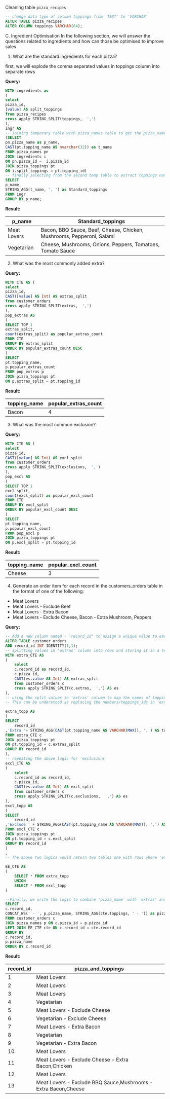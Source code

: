 Cleaning table `pizza_recipes`

```sql
-- change data type of column toppings from 'TEXT' to 'VARCHAR'
ALTER TABLE pizza_recipes
ALTER COLUMN toppings VARCHAR(64);
```
C. Ingredient Optimisation
In the following section, we will answer the questions related to ingredients and how can those be optimised to improve sales

1. What are the standard ingredients for each pizza?<br>

first, we will explode the comma separated values in toppings column into separate rows

**Query:**

```sql
WITH ingredients as
(
select 
pizza_id, 
[value] AS split_toppings 
from pizza_recipes 
cross apply STRING_SPLIT(toppings,  ',')
),
ingr AS 
-- Joining temporary table with pizza_names table to get the pizza_names and then with pizza_toppings table to get the names of the toppings and creating another temporary table
(SELECT
pn.pizza_name as p_name,
CAST(pt.topping_name AS nvarchar(32)) as t_name
FROM pizza_names pn
JOIN ingredients i
ON pn.pizza_id =  i.pizza_id
JOIN pizza_toppings pt
ON i.split_toppings = pt.topping_id)
-- finally selecting from the second temp table to extract toppings names and aggregate the ingredients into comma separated string 
SELECT 
p_name,
STRING_AGG(t_name, ', ') as Standard_toppings
FROM ingr
GROUP BY p_name;
```
**Result:**

|p_name|Standard_toppings|
|---|---|
|Meat Lovers|Bacon, BBQ Sauce, Beef, Cheese, Chicken, Mushrooms, Pepperoni, Salami|
|Vegetarian|Cheese, Mushrooms, Onions, Peppers, Tomatoes, Tomato Sauce|

2. What was the most commonly added extra?

**Query:** 

```sql
WITH CTE AS (
select 
pizza_id,
CAST([value] AS Int) AS extras_split 
from customer_orders
cross apply STRING_SPLIT(extras,  ',')
),
pop_extras AS
(
SELECT TOP 1 
extras_split, 
count(extras_split) as popular_extras_count
FROM CTE 
GROUP BY extras_split
ORDER BY popular_extras_count DESC
) 
SELECT 
pt.topping_name,
p.popular_extras_count
FROM pop_extras p 
JOIN pizza_toppings pt 
ON p.extras_split = pt.topping_id
```
**Result:**

|topping_name|popular_extras_count|
|---|---|
|Bacon|4|

3. What was the most common exclusion?

**Query:**

```sql
WITH CTE AS (
select 
pizza_id,
CAST([value] AS Int) AS excl_split 
from customer_orders
cross apply STRING_SPLIT(exclusions,  ',')
),
pop_excl AS
(
SELECT TOP 1 
excl_split, 
count(excl_split) as popular_excl_count
FROM CTE 
GROUP BY excl_split
ORDER BY popular_excl_count DESC
) 
SELECT 
pt.topping_name,
p.popular_excl_count
FROM pop_excl p 
JOIN pizza_toppings pt 
ON p.excl_split = pt.topping_id
```
**Result:**

|topping_name|popular_excl_count|
|---|---|
|Cheese|3|


4. Generate an order item for each record in the customers_orders table in the format of one of the following:
- Meat Lovers
- Meat Lovers - Exclude Beef
- Meat Lovers - Extra Bacon
- Meat Lovers - Exclude Cheese, Bacon - Extra Mushroom, Peppers

**Query:**

```sql
-- Add a new column named - 'record_id' to assign a unique value to each row, this works as a primary key
ALTER TABLE customer_orders
ADD record_id INT IDENTITY(1,1);
-- splitting values in 'extras' column into rows and storing it in a temp table named extra_CTE
WITH extra_CTE AS 
(
    select 
    c.record_id as record_id,
    c.pizza_id,
    CAST(es.value AS Int) AS extras_split
    from customer_orders c
    cross apply STRING_SPLIT(c.extras,  ',') AS es 
), 
-- using the split values in 'extras' column to map the names of toppings from 'pizza_toppings' table and aggregating it back into a column called 'toppings'
-- This can be understood as replacing the numbers/toppings_ids in 'extras' column with 'topping_names' while keeping the same number of rows as in the cleaned 'customer_orders' table

extra_topp AS
(
SELECT 
    record_id
,'Extra '+ STRING_AGG(CAST(pt.topping_name AS VARCHAR(MAX)), ',') AS toppings
FROM extra_CTE c 
JOIN pizza_toppings pt 
ON pt.topping_id = c.extras_split
GROUP BY record_id
),
-- repeating the above logic for 'exclusions'
excl_CTE AS
(
    select 
    c.record_id as record_id,
    c.pizza_id,
    CAST(es.value AS Int) AS excl_split
    from customer_orders c
    cross apply STRING_SPLIT(c.exclusions,  ',') AS es 
),
excl_topp AS
(
SELECT 
    record_id
,'Exclude ' + STRING_AGG(CAST(pt.topping_name AS VARCHAR(MAX)), ',') AS toppings
FROM excl_CTE c 
JOIN pizza_toppings pt 
ON pt.topping_id = c.excl_split
GROUP BY record_id
)
,
-- The above two logics would return two tables one with rows where 'extras' are not null and another with rows where 'exclusions' are not null. But, since we need both we use 'UNION' to combine the data horizontally

EE_CTE AS
(
    SELECT * FROM extra_topp
    UNION
    SELECT * FROM excl_topp
)

--Finally, we write the logic to combine 'pizza_name' with 'extras' and 'exclusions'
SELECT 
c.record_id, 
CONCAT_WS(' - ', p.pizza_name, STRING_AGG(cte.toppings, ' - ')) as pizza_and_toppings
FROM customer_orders c 
JOIN pizza_names p ON c.pizza_id = p.pizza_id
LEFT JOIN EE_CTE cte ON c.record_id = cte.record_id
GROUP BY 
c.record_id,
p.pizza_name
ORDER BY c.record_id
```
**Result:**

|record_id|pizza_and_toppings|
|---|---|
|1|Meat Lovers|
|2|Meat Lovers|
|3|Meat Lovers|
|4|Vegetarian|
|5|Meat Lovers - Exclude Cheese|
|6|Vegetarian - Exclude Cheese|
|7|Meat Lovers - Extra Bacon|
|8|Vegetarian|
|9|Vegetarian - Extra Bacon|
|10|Meat Lovers|
|11|Meat Lovers - Exclude Cheese - Extra Bacon,Chicken|
|12|Meat Lovers|
|13|Meat Lovers - Exclude BBQ Sauce,Mushrooms - Extra Bacon,Cheese|



